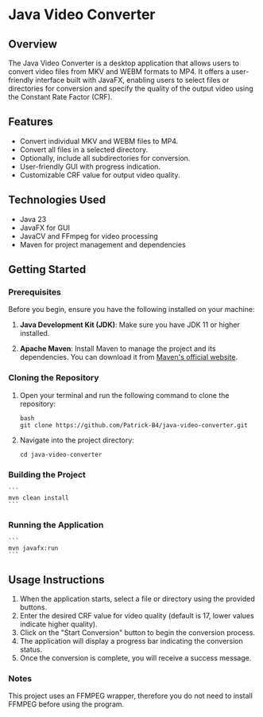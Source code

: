 # Java Video Converter

## Overview

The Java Video Converter is a desktop application that allows users to convert video files from MKV and WEBM formats to MP4. It offers a user-friendly interface built with JavaFX, enabling users to select files or directories for conversion and specify the quality of the output video using the Constant Rate Factor (CRF).

## Features

- Convert individual MKV and WEBM files to MP4.
- Convert all files in a selected directory.
- Optionally, include all subdirectories for conversion.
- User-friendly GUI with progress indication.
- Customizable CRF value for output video quality.

## Technologies Used

- Java 23
- JavaFX for GUI
- JavaCV and FFmpeg for video processing
- Maven for project management and dependencies

## Getting Started

### Prerequisites

Before you begin, ensure you have the following installed on your machine:

1. **Java Development Kit (JDK)**: Make sure you have JDK 11 or higher installed.

2. **Apache Maven**: Install Maven to manage the project and its dependencies. You can download it from [Maven's official website](https://maven.apache.org/download.cgi).

### Cloning the Repository

1. Open your terminal and run the following command to clone the repository:

   ```
   bash
   git clone https://github.com/Patrick-B4/java-video-converter.git
   ```
2. Navigate into the project directory:
    ```
    cd java-video-converter
    ```
### Building the Project
    ```
    mvn clean install
    ```
### Running the Application
    ```
    mvn javafx:run
    ```
## Usage Instructions
1. When the application starts, select a file or directory using the provided buttons.
2. Enter the desired CRF value for video quality (default is 17, lower values indicate higher quality).
3. Click on the "Start Conversion" button to begin the conversion process.
4. The application will display a progress bar indicating the conversion status.
5. Once the conversion is complete, you will receive a success message.

### Notes
This project uses an FFMPEG wrapper, therefore you do not need to install FFMPEG before using the program.